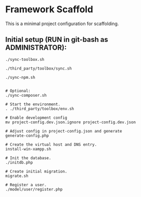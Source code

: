 # Framework Scaffold

This is a minimal project configuration for scaffolding.

## Initial setup (RUN in git-bash **as ADMINISTRATOR**):

```
./sync-toolbox.sh

./third_party/toolbox/sync.sh

./sync-npm.sh


# Optional:
./sync-composer.sh

# Start the environment.
. ./third_party/toolbox/env.sh

# Enable development config
mv project-config.dev.json.ignore project-config.dev.json

# Adjust config in project-config.json and generate
generate-config.php

# Create the virtual host and DNS entry.
install-win-xampp.sh

# Init the database.
./initdb.php

# Create initial migration.
migrate.sh

# Register a user.
./model/user/register.php

```

